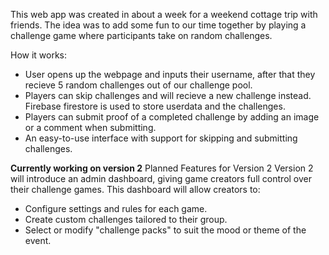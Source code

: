 This web app was created in about a week for a weekend cottage trip with friends. 
The idea was to add some fun to our time together by playing a challenge game where participants take on random challenges.

How it works:
- User opens up the webpage and inputs their username, after that they recieve 5 random challenges out of our challenge pool.
- Players can skip challenges and will recieve a new challenge instead. Firebase firestore is used to store userdata and the challenges.
- Players can submit proof of a completed challenge by adding an image or a comment when submitting.
- An easy-to-use interface with support for skipping and submitting challenges.

**Currently working on version 2**
Planned Features for Version 2
Version 2 will introduce an admin dashboard, giving game creators full control over their challenge games. This dashboard will allow creators to:
- Configure settings and rules for each game.
- Create custom challenges tailored to their group.
- Select or modify "challenge packs" to suit the mood or theme of the event.
